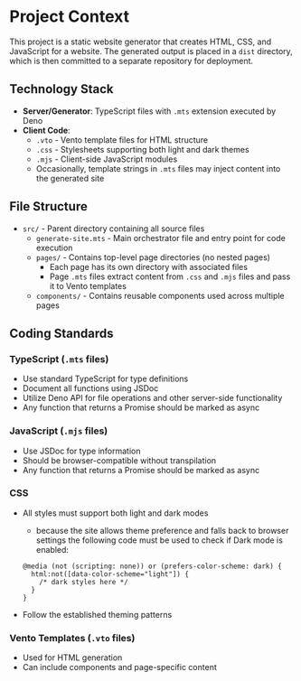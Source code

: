 # Project Context

This project is a static website generator that creates HTML, CSS, and JavaScript for a website. The generated output is placed in a `dist` directory, which is then committed to a separate repository for deployment.

## Technology Stack

- **Server/Generator**: TypeScript files with `.mts` extension executed by Deno
- **Client Code**:
  - `.vto` - Vento template files for HTML structure
  - `.css` - Stylesheets supporting both light and dark themes
  - `.mjs` - Client-side JavaScript modules
  - Occasionally, template strings in `.mts` files may inject content into the generated site

## File Structure

- `src/` - Parent directory containing all source files
  - `generate-site.mts` - Main orchestrator file and entry point for code execution
  - `pages/` - Contains top-level page directories (no nested pages)
    - Each page has its own directory with associated files
    - Page `.mts` files extract content from `.css` and `.mjs` files and pass it to Vento templates
  - `components/` - Contains reusable components used across multiple pages

## Coding Standards

### TypeScript (`.mts` files)
- Use standard TypeScript for type definitions
- Document all functions using JSDoc
- Utilize Deno API for file operations and other server-side functionality
- Any function that returns a Promise should be marked as async

### JavaScript (`.mjs` files)
- Use JSDoc for type information
- Should be browser-compatible without transpilation
- Any function that returns a Promise should be marked as async

### CSS
- All styles must support both light and dark modes
  - because the site allows theme preference and falls back to browser settings the following code must be used to check if Dark mode is enabled:

  ```
  @media (not (scripting: none)) or (prefers-color-scheme: dark) {
    html:not([data-color-scheme="light"]) {
      /* dark styles here */
    }
  }
  ```
- Follow the established theming patterns

### Vento Templates (`.vto` files)
- Used for HTML generation
- Can include components and page-specific content
